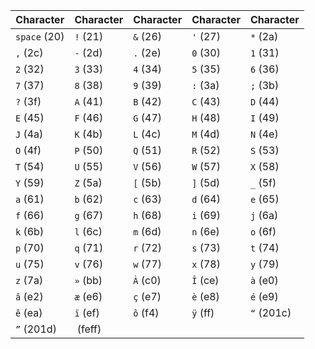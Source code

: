 | Character | Character | Character | Character | Character |
|-----------|-----------|-----------|-----------|-----------|
| `space` (20) | `!` (21) | `&` (26) | `'` (27) | `*` (2a) |
| `,` (2c) | `-` (2d) | `.` (2e) | `0` (30) | `1` (31) |
| `2` (32) | `3` (33) | `4` (34) | `5` (35) | `6` (36) |
| `7` (37) | `8` (38) | `9` (39) | `:` (3a) | `;` (3b) |
| `?` (3f) | `A` (41) | `B` (42) | `C` (43) | `D` (44) |
| `E` (45) | `F` (46) | `G` (47) | `H` (48) | `I` (49) |
| `J` (4a) | `K` (4b) | `L` (4c) | `M` (4d) | `N` (4e) |
| `O` (4f) | `P` (50) | `Q` (51) | `R` (52) | `S` (53) |
| `T` (54) | `U` (55) | `V` (56) | `W` (57) | `X` (58) |
| `Y` (59) | `Z` (5a) | `[` (5b) | `]` (5d) | `_` (5f) |
| `a` (61) | `b` (62) | `c` (63) | `d` (64) | `e` (65) |
| `f` (66) | `g` (67) | `h` (68) | `i` (69) | `j` (6a) |
| `k` (6b) | `l` (6c) | `m` (6d) | `n` (6e) | `o` (6f) |
| `p` (70) | `q` (71) | `r` (72) | `s` (73) | `t` (74) |
| `u` (75) | `v` (76) | `w` (77) | `x` (78) | `y` (79) |
| `z` (7a) | `»` (bb) | `À` (c0) | `Î` (ce) | `à` (e0) |
| `â` (e2) | `æ` (e6) | `ç` (e7) | `è` (e8) | `é` (e9) |
| `ê` (ea) | `ï` (ef) | `ô` (f4) | `ÿ` (ff) | `“` (201c) |
| `”` (201d) | `﻿` (feff) |